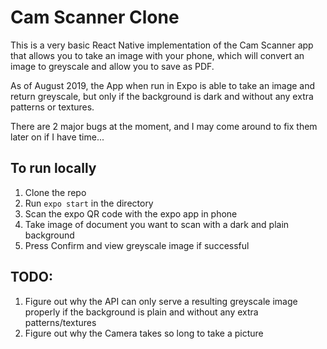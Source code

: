 # Cam Scanner Clone
This is a very basic React Native implementation of the Cam Scanner app that allows you to take an image with your phone, which will convert an image to greyscale and allow you to save as PDF.

As of August 2019, the App when run in Expo is able to take an image and return greyscale, but only if the background is dark and without any extra patterns or textures.

There are 2 major bugs at the moment, and I may come around to fix them later on if I have time...

## To run locally
1. Clone the repo
2. Run `expo start` in the directory
3. Scan the expo QR code with the expo app in phone
4. Take image of document you want to scan with a dark and plain background
5. Press Confirm and view greyscale image if successful

## TODO:
1. Figure out why the API can only serve a resulting greyscale image properly if the background is plain and without any extra patterns/textures
2. Figure out why the Camera takes so long to take a picture
